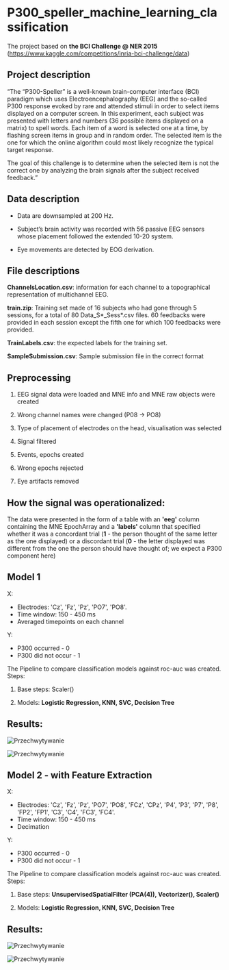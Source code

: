 # P300_speller_machine_learning_classification

The project based on **the BCI Challenge @ NER 2015** (https://www.kaggle.com/competitions/inria-bci-challenge/data)

## **Project description**

“The “P300-Speller” is a well-known brain-computer interface (BCI) paradigm which uses Electroencephalography (EEG) and the so-called P300 response evoked by rare and attended stimuli in order to select items displayed on a computer screen. In this experiment, each subject was presented with letters and numbers (36 possible items displayed on a matrix) to spell words. Each item of a word is selected one at a time, by flashing screen items in group and in random order. The selected item is the one for which the online algorithm could most likely recognize the typical target response. 

The goal of this challenge is to determine when the selected item is not the correct one by analyzing the brain signals after the subject received feedback.” 

## **Data description**

* Data are downsampled at 200 Hz.

* Subject’s brain activity was recorded with 56 passive EEG sensors whose placement followed the extended 10-20 system.

* Eye movements are detected by EOG derivation.

## **File descriptions**

**ChannelsLocation.csv**: information for each channel to a topographical representation of multichannel EEG.

**train.zip**: Training set made of 16 subjects who had gone through 5 sessions, for a total of 80 Data_S*_Sess*.csv files. 60 feedbacks were provided in each session except the fifth one for which 100 feedbacks were provided.

**TrainLabels.csv**: the expected labels  for the training set.

**SampleSubmission.csv**: Sample submission file in the correct format

## **Preprocessing** 

1. EEG signal data were loaded and MNE info and MNE raw objects were created 

2. Wrong channel names were changed (P08 -> PO8) 

3. Type of placement of electrodes on the head, visualisation was selected 

4. Signal filtered 

5. Events, epochs created 

6. Wrong epochs rejected 

7. Eye artifacts removed

## **How the signal was operationalized:** 

The data were presented in the form of a table with an **'eeg'** column containing the MNE EpochArray and a **'labels'** column that specified whether it was a concordant trial (**1** - the person thought of the same letter as the one displayed) or a discordant trial (**0** - the letter displayed was different from the one the person should have thought of; we expect a P300 component here)

## **Model 1**  

X: 

* Electrodes: 'Cz', 'Fz', 'Pz', 'PO7', 'PO8'. 
* Time window: 150 - 450 ms 
* Averaged timepoints on each channel 
 
Y:
* P300 occurred - 0 
* P300 did not occur - 1 

The Pipeline to compare classification models against roc-auc was created. Steps:

1. Base steps: Scaler()  

3. Models: **Logistic Regression, KNN, SVC, Decision Tree**

## Results:

![Przechwytywanie](https://user-images.githubusercontent.com/79842403/217223428-07870871-c63d-4f87-9980-cb44df10c615.PNG)

![Przechwytywanie](https://user-images.githubusercontent.com/79842403/217223567-baa375ce-8516-45f1-9102-a29855f60641.PNG)


## **Model 2 - with Feature Extraction**  

X: 

* Electrodes: 'Cz', 'Fz', 'Pz', 'PO7', 'PO8', 'FCz', 'CPz', 'P4', 'P3', 'P7', 'P8', 'FP2', 'FP1', 'C3', 'C4', 'FC3', 'FC4'. 
* Time window: 150 - 450 ms 
* Decimation  
 
Y:
* P300 occurred - 0 
* P300 did not occur - 1 

The Pipeline to compare classification models against roc-auc was created. Steps:

1. Base steps: **UnsupervisedSpatialFilter (PCA(4)), Vectorizer(), Scaler()** 

3. Models: **Logistic Regression, KNN, SVC, Decision Tree**

## Results:

![Przechwytywanie](https://user-images.githubusercontent.com/79842403/217223867-e3bb1ad4-0d8a-4724-b7d7-22efee88eb59.PNG)

![Przechwytywanie](https://user-images.githubusercontent.com/79842403/217224003-20757dad-6890-4a43-a692-f7d0d62575da.PNG)
